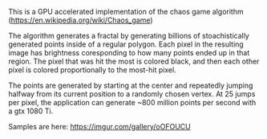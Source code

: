 This is a GPU accelerated implementation of the chaos game algorithm (https://en.wikipedia.org/wiki/Chaos_game)

The algorithm generates a fractal by generating billions of stoachistically generated points inside of a regular polygon. 
Each pixel in the resulting image has brightness coresponding to how many points ended up in that region.
The pixel that was hit the most is colored black, and then each other pixel is colored proportionally to the most-hit pixel.

The points are generated by starting at the center and repeatedly jumping halfway from its current position to a randomly
chosen vertex. 
At 25 jumps per pixel, the application can generate ~800 million points per second with a gtx 1080 Ti.

Samples are here: https://imgur.com/gallery/oOFOUCU


